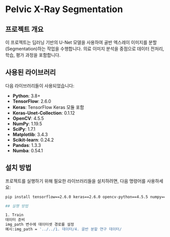 # Pelvic X-Ray Segmentation

## 프로젝트 개요
이 프로젝트는 딥러닝 기반의 U-Net 모델을 사용하여 골반 엑스레이 이미지를 분할(Segmentation)하는 작업을 수행합니다. 의료 이미지 분석을 중점으로 데이터 전처리, 학습, 평가 과정을 포함합니다.

## 사용된 라이브러리
다음 라이브러리들이 사용되었습니다:

- **Python**: 3.8+
- **TensorFlow**: 2.6.0
- **Keras**: TensorFlow Keras 모듈 포함
- **Keras-Unet-Collection**: 0.1.12
- **OpenCV**: 4.5.5
- **NumPy**: 1.19.5
- **SciPy**: 1.7.1
- **Matplotlib**: 3.4.3
- **Scikit-learn**: 0.24.2
- **Pandas**: 1.3.3
- **Numba**: 0.54.1

## 설치 방법
프로젝트를 실행하기 위해 필요한 라이브러리들을 설치하려면, 다음 명령어를 사용하세요:

```bash
pip install tensorflow==2.6.0 keras==2.6.0 opencv-python==4.5.5 numpy==1.19.5 scipy==1.7.1 matplotlib==3.4.3 scikit-learn==0.24.2 pandas==1.3.3 numba==0.54.1 keras-unet-collection==0.1.12

## 실행 방법

1. Train
데이터 준비
img_path 변수에 데이터셋 경로를 설정
예시:img_path = '../../1. 데이터/4. 골반 분할 연구 데이터/
